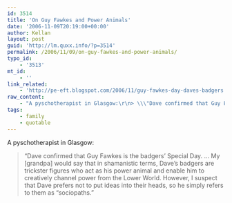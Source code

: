 ```yaml
---
id: 3514
title: 'On Guy Fawkes and Power Animals'
date: '2006-11-09T20:19:00+00:00'
author: Kellan
layout: post
guid: 'http://lm.quxx.info/?p=3514'
permalink: /2006/11/09/on-guy-fawkes-and-power-animals/
typo_id:
    - '3513'
mt_id:
    - ''
link_related:
    - 'http://pe-eft.blogspot.com/2006/11/guy-fawkes-day-daves-badgers.html'
raw_content:
    - "A pyschotherapist in Glasgow:\r\n> \\\"Dave confirmed that Guy Fawkes is the badgers’ Special Day. ... My [grandpa] would say that in shamanistic terms, Dave’s badgers are trickster figures who act as his power animal and enable him to creatively channel power from the Lower World. However, I suspect that Dave prefers not to put ideas into their heads, so he simply refers to them as “sociopaths.\\\""
tags:
    - family
    - quotable
---
```


A pyschotherapist in Glasgow:

> “Dave confirmed that Guy Fawkes is the badgers’ Special Day. … My [grandpa] would say that in shamanistic terms, Dave’s badgers are trickster figures who act as his power animal and enable him to creatively channel power from the Lower World. However, I suspect that Dave prefers not to put ideas into their heads, so he simply refers to them as “sociopaths.”
